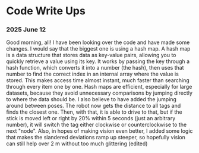 # Code Write Ups

### 2025 June 12
Good morning, all! I have been looking over the code and have made some changes.
I would say that the biggest one is using a hash map. A hash map is a data structure that stores data as key-value pairs, allowing you to quickly retrieve a value using its key. It works by passing the key through a hash function, which converts it into a number (the hash), then uses that number to find the correct index in an internal array where the value is stored. This makes access time almost instant, much faster than searching through every item one by one. Hash maps are efficient, especially for large datasets, because they avoid unnecessary comparisons by jumping directly to where the data should be.
I also believe to have added the jumping around between poses. The robot now gets the distance to all tags and finds the closest one. Then, with that, it is able to drive to that, but if the stick is moved left or right by 20% within 5 seconds (just an arbitrary number), it will switch the tag either clockwise or counterclockwise to the next "node".
Also, in hopes of making vision even better, I added some logic that makes the slandered deviations ramp up steeper, so hopefully vision can still help over 2 m without too much glittering (edited) 
